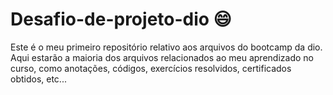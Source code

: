 # Desafio-de-projeto-dio :smile:
Este é o meu primeiro repositório relativo aos arquivos do bootcamp da dio. Aqui estarão a maioria dos arquivos relacionados ao meu aprendizado no curso, como anotações, códigos, exercícios resolvidos, certificados obtidos, etc...
